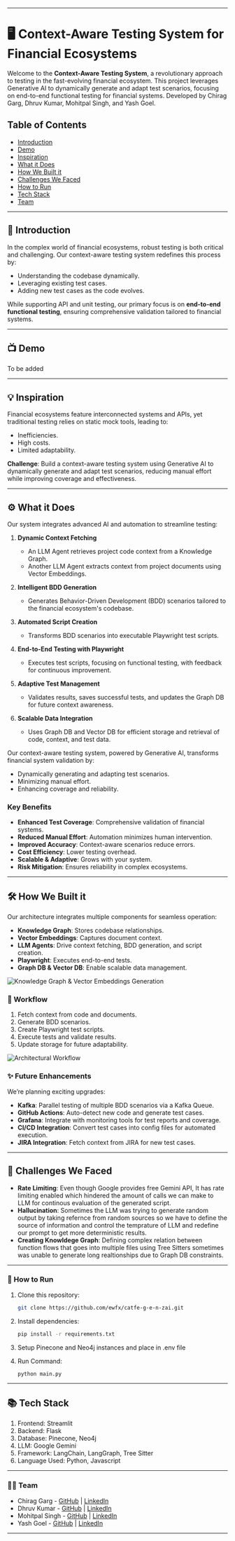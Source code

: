 ﻿
---

# 🖥️ Context-Aware Testing System for Financial Ecosystems

Welcome to the **Context-Aware Testing System**, a revolutionary approach to testing in the fast-evolving financial ecosystem. This project leverages Generative AI to dynamically generate and adapt test scenarios, focusing on end-to-end functional testing for financial systems. Developed by Chirag Garg, Dhruv Kumar, Mohitpal Singh, and Yash Goel.

## Table of Contents
- [Introduction](#introduction)
- [Demo](#Demo)
- [Inspiration](#Inspiration)
- [What it Does](#What-it-Does)
- [How We Built it](#How-We-Built-it)
- [Challenges We Faced](#Challenges-We-Faced)
- [How to Run](#How-to-Run)
- [Tech Stack](#Tech-Stack)
- [Team](#Team)

---

## 🧐 Introduction
In the complex world of financial ecosystems, robust testing is both critical and challenging. Our context-aware testing system redefines this process by:
- Understanding the codebase dynamically.
- Leveraging existing test cases.
- Adding new test cases as the code evolves.

While supporting API and unit testing, our primary focus is on **end-to-end functional testing**, ensuring comprehensive validation tailored to financial systems.

---

## 📺 Demo
To be added

---

## 💡 Inspiration
Financial ecosystems feature interconnected systems and APIs, yet traditional testing relies on static mock tools, leading to:
- Inefficiencies.
- High costs.
- Limited adaptability.

**Challenge**: Build a context-aware testing system using Generative AI to dynamically generate and adapt test scenarios, reducing manual effort while improving coverage and effectiveness.

---

## ⚙️ What it Does
Our system integrates advanced AI and automation to streamline testing:

1. **Dynamic Context Fetching**  
   - An LLM Agent retrieves project code context from a Knowledge Graph.
   - Another LLM Agent extracts context from project documents using Vector Embeddings.

2. **Intelligent BDD Generation**  
   - Generates Behavior-Driven Development (BDD) scenarios tailored to the financial ecosystem's codebase.

3. **Automated Script Creation**  
   - Transforms BDD scenarios into executable Playwright test scripts.

4. **End-to-End Testing with Playwright**  
   - Executes test scripts, focusing on functional testing, with feedback for continuous improvement.

5. **Adaptive Test Management**  
   - Validates results, saves successful tests, and updates the Graph DB for future context awareness.

6. **Scalable Data Integration**  
   - Uses Graph DB and Vector DB for efficient storage and retrieval of code, context, and test data.

Our context-aware testing system, powered by Generative AI, transforms financial system validation by:
- Dynamically generating and adapting test scenarios.
- Minimizing manual effort.
- Enhancing coverage and reliability.

### Key Benefits
- **Enhanced Test Coverage**: Comprehensive validation of financial systems.
- **Reduced Manual Effort**: Automation minimizes human intervention.
- **Improved Accuracy**: Context-aware scenarios reduce errors.
- **Cost Efficiency**: Lower testing overhead.
- **Scalable & Adaptive**: Grows with your system.
- **Risk Mitigation**: Ensures reliability in complex ecosystems.

---

## 🛠️ How We Built it
Our architecture integrates multiple components for seamless operation:

- **Knowledge Graph**: Stores codebase relationships.
- **Vector Embeddings**: Captures document context.
- **LLM Agents**: Drive context fetching, BDD generation, and script creation.
- **Playwright**: Executes end-to-end tests.
- **Graph DB & Vector DB**: Enable scalable data management.

![Knowledge Graph & Vector Embeddings Generation](https://github.com/ewfx/catfe-g-e-n-zai/blob/main/artifacts/arch/Knowledge_Graph_and_Embeddings.png)


### 👷 Workflow
1. Fetch context from code and documents.
2. Generate BDD scenarios.
3. Create Playwright test scripts.
4. Execute tests and validate results.
5. Update storage for future adaptability.

![Architectural Workflow](https://github.com/ewfx/catfe-g-e-n-zai/blob/main/artifacts/arch/Workflow%20Diagram.png)


### ✨ Future Enhancements
We’re planning exciting upgrades:
- **Kafka**: Parallel testing of multiple BDD scenarios via a Kafka Queue.
- **GitHub Actions**: Auto-detect new code and generate test cases.
- **Grafana**: Integrate with monitoring tools for test reports and coverage.
- **CI/CD Integration**: Convert test cases into config files for automated execution.
- **JIRA Integration**: Fetch context from JIRA for new test cases.

---

## 🚧 Challenges We Faced
- **Rate Limiting**: Even though Google provides free Gemini API, It has rate limiting enabled which hindered the amount of calls we can make to LLM for continous evaluation of the generated script.
- **Hallucination**: Sometimes the LLM was trying to generate random output by taking refernce from random sources so we have to define the source of information and control the temprature of LLM and redefine our prompt to get more deterministic results.
- **Creating Knowldege Graph**: Defining complex relation between function flows that goes into multiple files using Tree Sitters sometimes was unable to generate long realtionships due to Graph DB constraints.

---

### 🏃 How to Run
1. Clone this repository:  
   ```bash
   git clone https://github.com/ewfx/catfe-g-e-n-zai.git
   ```
2. Install dependencies:  
   ```bash
   pip install -r requirements.txt
   ```
3. Setup Pinecone and Neo4j instances and place in .env file

4. Run Command:
    ```bash
   python main.py
   ```
   
---

## 📚 Tech Stack
1. Frontend: Streamlit
2. Backend: Flask
3. Database: Pinecone, Neo4j
4. LLM: Google Gemini
5. Framework: LangChain, LangGraph, Tree Sitter
6. Language Used: Python, Javascript

---


### 👨‍🔬 Team
- Chirag Garg - [GitHub](https://github.com/cgarg4923) | [LinkedIn](https://www.linkedin.com/in/chirag-garg-9806151a0/)
- Dhruv Kumar - [GitHub](https://github.com/dkumar-22) | [LinkedIn](https://www.linkedin.com/in/dhruv-kumar-a160b61a9/)
- Mohitpal Singh - [GitHub](https://github.com/mohit-0700) | [LinkedIn](https://www.linkedin.com/in/mohitpal-singh-5307751b1/)
- Yash Goel - [GitHub](https://github.com/yash261) | [LinkedIn](https://www.linkedin.com/in/yash-goel-78298a192/)

---
